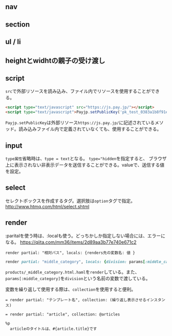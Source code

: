 ## nav
## section
## ul / li
## heightとwidhtの親子の受け渡し

## script
`src`で外部リソースを読み込み、ファイル内でリソースを使用することができる。

```html
<script type="text/javascript" src="https://js.pay.jp/"></script>
<script type="text/javascript">Payjp.setPublicKey('pk_test_0383a1b8f91e8a6e3ea0e2a9');</script>
```
`Payjp.setPublicKey`は外部リソース`https://js.pay.jp/`に記述されているメソッド。読み込みファイル内で定義されていなくても、使用することができる。

## input
`type属性`省略時は、`type = text`となる。
`type="hidden`を指定すると、 ブラウザ上に表示されない非表示データを送信することができる。valueで、送信する値を設定。

## select
セレクトボックスを作成するタグ。選択肢は`option`タグで指定。
http://www.htmq.com/html/select.shtml

## render
:paritalを使う時は、:localも使う。どっちかしか指定しない場合には、エラーになる。
https://qiita.com/mm36/items/2d89aa3b77e740e671c2

```
render partial: "相対パス", locals: {renders先の変数名: 値 }
```
```products_controller.rb
render partial: "middle_category", locals: {division: params[:middle_category]}
```
`products/_middle_category.html.haml`を`render`している。また、`params[:middle_category]`を`division`という名前の変数で渡している。

変数を繰り返して使用する際は、`collection`を使用すると便利。
```
= render partial: "テンプレート名", collection: (繰り返し表示させるインスタンス)
```
```article/index.html.haml
= render partial: "article", collection: @articles
```
```article/_article.html.haml
%p
  articleのタイトルは、#{article.title}です
```
